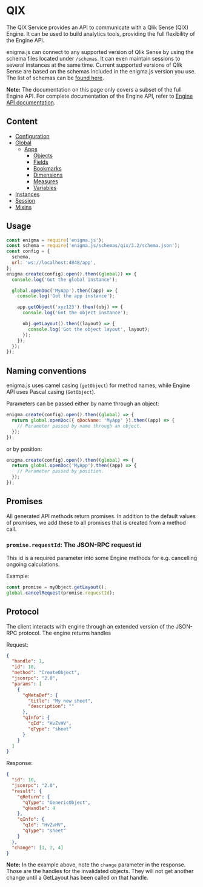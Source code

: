 # QIX

The QIX Service provides an API to communicate with a Qlik Sense (QIX) Engine. It can be used to build analytics tools, providing the full flexibility of the Engine API.

enigma.js can connect to any supported version of Qlik Sense by using the schema files located under `/schemas`. It can even maintain sessions to several instances at the same time. Current supported versions of Qlik Sense are based on the schemas included in the enigma.js version you use. The list of schemas can be [found here](../../schemas/qix).


**Note:** The documentation on this page only covers a subset of the full Engine API. For complete documentation of the Engine API, refer to [Engine API documentation](https://help.qlik.com/en-US/sense-developer/Subsystems/EngineAPI/Content/introducing-engine-API.htm).

## Content

- [Configuration](configuration.md)
- [Global](global.md)
    - [Apps](apps.md)
        - [Objects](objects.md)
        - [Fields](fields.md)
        - [Bookmarks](bookmarks.md)
        - [Dimensions](dimensions.md)
        - [Measures](measures.md)
        - [Variables](variables.md)
- [Instances](instances.md)
- [Session](session.md)
- [Mixins](mixins.md)


## Usage

```javascript
const enigma = require('enigma.js');
const schema = require('enigma.js/schemas/qix/3.2/schema.json');
const config = {
  schema,
  url: 'ws://localhost:4848/app',
};
enigma.create(config).open().then((global)) => {
  console.log('Got the global instance');

  global.openDoc('MyApp').then((app) => {
    console.log('Got the app instance');

    app.getObject('xyz123').then((obj) => {
      console.log('Got the object instance');

      obj.getLayout().then((layout) => {
        console.log('Got the object layout', layout);
      });
    });
  });
});
```

## Naming conventions

enigma.js uses camel casing (`getObject`) for method names, while Engine API uses Pascal casing (`GetObject`).

Parameters can be passed either by name through an object:

```javascript
enigma.create(config).open().then((global) => {
  return global.openDoc({ qDocName: 'MyApp' }).then((app) => {
    // Parameter passed by name through an object.
  });
});
```

or by position:

```javascript
enigma.create(config).open().then((global) => {
  return global.openDoc('MyApp').then((app) => {
    // Parameter passed by position.
  });
});
```

## Promises

All generated API methods return promises. In addition to the default values
of promises, we add these to all promises that is created from a method call.

### `promise.requestId`: The JSON-RPC request id

This id is a required parameter into some Engine methods for e.g. cancelling
ongoing calculations.

Example:

```javascript
const promise = myObject.getLayout();
global.cancelRequest(promise.requestId);
```

## Protocol

The client interacts with engine through an extended version of the JSON-RPC protocol. The engine returns handles

Request:

```json
{
  "handle": 1,
  "id": 10,
  "method": "CreateObject",
  "jsonrpc": "2.0",
  "params": [
    {
      "qMetaDef": {
        "title": "My new sheet",
        "description": ""
      },
      "qInfo": {
        "qId": "HvZvHV",
        "qType": "sheet"
      }
    }
  ]
}
```

Response:

```json
{
  "id": 10,
  "jsonrpc": "2.0",
  "result": {
    "qReturn": {
      "qType": "GenericObject",
      "qHandle": 4
    },
    "qInfo": {
      "qId": "HvZvHV",
      "qType": "sheet"
    }
  },
  "change": [1, 2, 4]
}
```

**Note:** In the example above, note the `change` parameter in the response. Those are the handles for the invalidated objects. They will not get another change until a GetLayout has been called on that handle.
